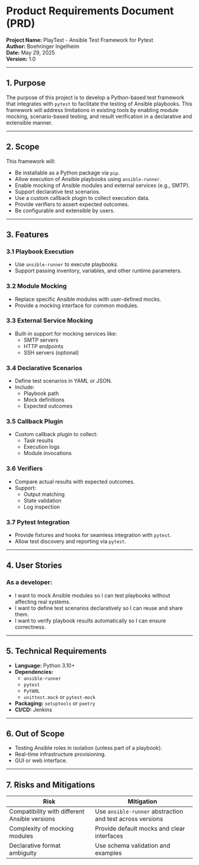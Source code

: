 
# **Product Requirements Document (PRD)**  
**Project Name:** PlayTest - Ansible Test Framework for Pytest  
**Author:** Boehringer Ingelheim  
**Date:** May 29, 2025  
**Version:** 1.0  

---

## **1. Purpose**

The purpose of this project is to develop a Python-based test framework that integrates with `pytest` to facilitate the testing of Ansible playbooks. This framework will address limitations in existing tools by enabling module mocking, scenario-based testing, and result verification in a declarative and extensible manner.

---

## **2. Scope**

This framework will:
- Be installable as a Python package via `pip`.
- Allow execution of Ansible playbooks using `ansible-runner`.
- Enable mocking of Ansible modules and external services (e.g., SMTP).
- Support declarative test scenarios.
- Use a custom callback plugin to collect execution data.
- Provide verifiers to assert expected outcomes.
- Be configurable and extensible by users.

---

## **3. Features**

### 3.1 Playbook Execution
- Use `ansible-runner` to execute playbooks.
- Support passing inventory, variables, and other runtime parameters.

### 3.2 Module Mocking
- Replace specific Ansible modules with user-defined mocks.
- Provide a mocking interface for common modules.

### 3.3 External Service Mocking
- Built-in support for mocking services like:
  - SMTP servers
  - HTTP endpoints
  - SSH servers (optional)

### 3.4 Declarative Scenarios
- Define test scenarios in YAML or JSON.
- Include:
  - Playbook path
  - Mock definitions
  - Expected outcomes

### 3.5 Callback Plugin
- Custom callback plugin to collect:
  - Task results
  - Execution logs
  - Module invocations

### 3.6 Verifiers
- Compare actual results with expected outcomes.
- Support:
  - Output matching
  - State validation
  - Log inspection

### 3.7 Pytest Integration
- Provide fixtures and hooks for seamless integration with `pytest`.
- Allow test discovery and reporting via `pytest`.

---

## **4. User Stories**

### As a developer:
- I want to mock Ansible modules so I can test playbooks without affecting real systems.
- I want to define test scenarios declaratively so I can reuse and share them.
- I want to verify playbook results automatically so I can ensure correctness.

---

## **5. Technical Requirements**

- **Language:** Python 3.10+
- **Dependencies:**
  - `ansible-runner`
  - `pytest`
  - `PyYAML`
  - `unittest.mock` or `pytest-mock`
- **Packaging:** `setuptools` or `poetry`
- **CI/CD:** Jenkins

---

## **6. Out of Scope**

- Testing Ansible roles in isolation (unless part of a playbook).
- Real-time infrastructure provisioning.
- GUI or web interface.


---

## **7. Risks and Mitigations**

| Risk | Mitigation |
|------|------------|
| Compatibility with different Ansible versions | Use `ansible-runner` abstraction and test across versions |
| Complexity of mocking modules | Provide default mocks and clear interfaces |
| Declarative format ambiguity | Use schema validation and examples |

